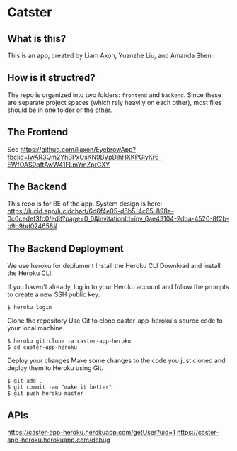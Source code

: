 # Catster

## What is this?

This is an app, created by Liam Axon, Yuanzhe Liu, and Amanda Shen.

## How is it structred?

The repo is organized into two folders: `frontend` and `backend`. Since these are separate project spaces (which rely heavily on each other), most files should be in one folder or the other.

## The Frontend
See https://github.com/liaxon/EyebrowApp?fbclid=IwAR3Qm2YhBPxOsKN9BVpDjhHXKPGiyKr6-EWfOAS0qftAwW41FLmYmZprGXY

## The Backend
This repo is for BE of the app. System design is here: https://lucid.app/lucidchart/6d6f4e05-d6b5-4c65-898a-0c0cedef3fc0/edit?page=0_0&invitationId=inv_6ae43104-2dba-4520-8f2b-b9b9bd024658#

## The Backend Deployment
We use heroku for deplument
Install the Heroku CLI
Download and install the Heroku CLI.

If you haven't already, log in to your Heroku account and follow the prompts to create a new SSH public key.

`$ heroku login`

Clone the repository
Use Git to clone caster-app-heroku's source code to your local machine.

```
$ heroku git:clone -a caster-app-heroku
$ cd caster-app-heroku
```

Deploy your changes
Make some changes to the code you just cloned and deploy them to Heroku using Git.

```
$ git add .
$ git commit -am "make it better"
$ git push heroku master
```

## APIs
https://caster-app-heroku.herokuapp.com/getUser?uid=1
https://caster-app-heroku.herokuapp.com/debug


